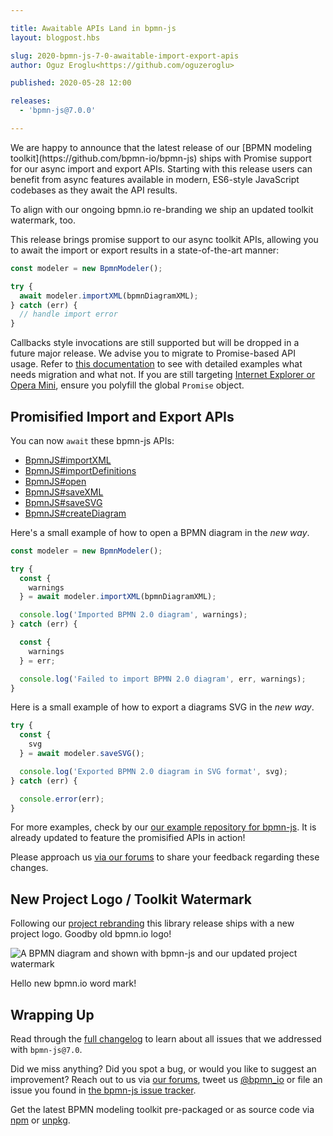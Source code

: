 ```yaml
---

title: Awaitable APIs Land in bpmn-js
layout: blogpost.hbs

slug: 2020-bpmn-js-7-0-awaitable-import-export-apis
author: Oguz Eroglu<https://github.com/oguzeroglu>

published: 2020-05-28 12:00

releases:
  - 'bpmn-js@7.0.0'

---
```



<p class="introduction">
We are happy to announce that the latest release of our [BPMN modeling toolkit](https://github.com/bpmn-io/bpmn-js) ships with Promise support for our async import and export APIs. Starting with this release users can benefit from async features available in modern, ES6-style JavaScript codebases as they await the API results.

To align with our ongoing bpmn.io re-branding we ship an updated toolkit watermark, too.
</p>

<!-- continue -->

This release brings promise support to our async toolkit APIs, allowing you to await the import or export results in a state-of-the-art manner:

```javascript
const modeler = new BpmnModeler();

try {
  await modeler.importXML(bpmnDiagramXML);
} catch (err) {
  // handle import error
}
```

Callbacks style invocations are still supported but will be dropped in a future major release. We advise you to migrate to Promise-based API usage. Refer to [this documentation](http://bpmn.io/l/moving-to-promises) to see with detailed examples what needs migration and what not. If you are still targeting [Internet Explorer or Opera Mini](https://caniuse.com/#feat=promises), ensure you polyfill the global `Promise` object.


## Promisified Import and Export APIs

You can now `await` these bpmn-js APIs:

* [BpmnJS#importXML](https://github.com/bpmn-io/bpmn-js-callbacks-to-promises#importXML)
* [BpmnJS#importDefinitions](https://github.com/bpmn-io/bpmn-js-callbacks-to-promises#importDefinitions)
* [BpmnJS#open](https://github.com/bpmn-io/bpmn-js-callbacks-to-promises#open)
* [BpmnJS#saveXML](https://github.com/bpmn-io/bpmn-js-callbacks-to-promises#saveXML)
* [BpmnJS#saveSVG](https://github.com/bpmn-io/bpmn-js-callbacks-to-promises#saveSVG)
* [BpmnJS#createDiagram](https://github.com/bpmn-io/bpmn-js-callbacks-to-promises#createDiagram)


Here's a small example of how to open a BPMN diagram in the _new way_.

```javascript
const modeler = new BpmnModeler();

try {
  const {
    warnings
  } = await modeler.importXML(bpmnDiagramXML);

  console.log('Imported BPMN 2.0 diagram', warnings);
} catch (err) {

  const {
    warnings
  } = err;

  console.log('Failed to import BPMN 2.0 diagram', err, warnings);
}
```

Here is a small example of how to export a diagrams SVG in the _new way_.

```javascript
try {
  const {
    svg
  } = await modeler.saveSVG();

  console.log('Exported BPMN 2.0 diagram in SVG format', svg);
} catch (err) {

  console.error(err);
}
```

For more examples, check by our [our example repository for bpmn-js](https://github.com/bpmn-io/bpmn-js-examples). It is already updated to feature the promisified APIs in action!

Please approach us [via our forums](https://forum.bpmn.io) to share your feedback regarding these changes.


## New Project Logo / Toolkit Watermark

Following our [project rebranding](https://bpmn.io/) this library release ships with a new project logo. Goodby old bpmn.io logo!

<div class="figure no-border">
  <img src="{{ assets }}/attachments/blog/2020/004-logo.png" alt="A BPMN diagram and shown with bpmn-js and our updated project watermark">
  <p class="caption">
    Hello new bpmn.io word mark!
  </p>
</div>


## Wrapping Up

Read through the [full changelog](https://github.com/bpmn-io/bpmn-js/blob/master/CHANGELOG.md) to learn about all issues that we addressed with `bpmn-js@7.0`.

Did we miss anything? Did you spot a bug, or would you like to suggest an improvement? Reach out to us via [our forums](https://forum.bpmn.io/), tweet us [@bpmn_io](https://twitter.com/bpmn_io) or file an issue you found in [the bpmn-js issue tracker](https://github.com/bpmn-io/bpmn-js/issues).

Get the latest BPMN modeling toolkit pre-packaged or as source code via [npm](https://www.npmjs.com/package/bpmn-js) or [unpkg](https://unpkg.com/bpmn-js/).
